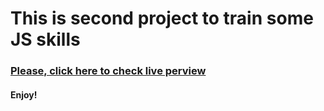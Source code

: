 # This is second project to train some JS skills

### [Please, click here to check live perview](https://rys86.github.io/rock-paper-scissors/)

#### Enjoy!
